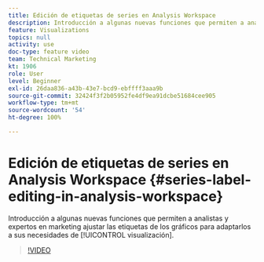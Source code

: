 ```yaml
---
title: Edición de etiquetas de series en Analysis Workspace
description: Introducción a algunas nuevas funciones que permiten a analistas y expertos en marketing ajustar las etiquetas de los gráficos para adaptarlos a sus necesidades de visualización.
feature: Visualizations
topics: null
activity: use
doc-type: feature video
team: Technical Marketing
kt: 1906
role: User
level: Beginner
exl-id: 26daa836-a43b-43e7-bcd9-ebffff3aaa9b
source-git-commit: 32424f3f2b05952fe4df9ea91dcbe51684cee905
workflow-type: tm+mt
source-wordcount: '54'
ht-degree: 100%

---
```


# Edición de etiquetas de series en Analysis Workspace {#series-label-editing-in-analysis-workspace}

Introducción a algunas nuevas funciones que permiten a analistas y expertos en marketing ajustar las etiquetas de los gráficos para adaptarlos a sus necesidades de [!UICONTROL visualización].

>[!VIDEO](https://video.tv.adobe.com/v/23728/?quality=12)
